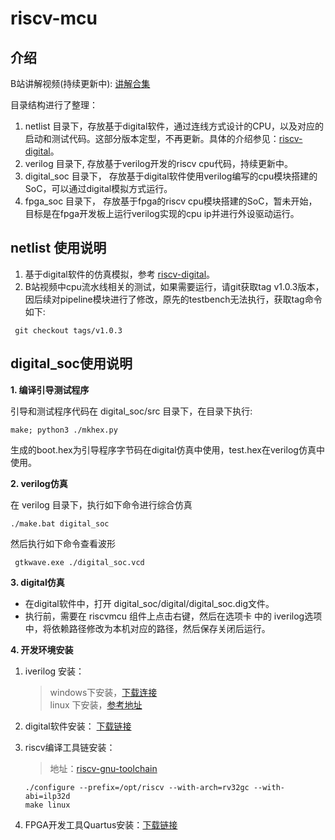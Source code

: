 # riscv-mcu

## 介绍

B站讲解视频(持续更新中): [讲解合集](https://space.bilibili.com/505193782/channel/collectiondetail?sid=3829887) 

目录结构进行了整理：
1. netlist 目录下，存放基于digital软件，通过连线方式设计的CPU，以及对应的启动和测试代码。这部分版本定型，不再更新。具体的介绍参见：[riscv-digital](doc/netlist_zh.md)。
2. verilog 目录下, 存放基于verilog开发的riscv cpu代码，持续更新中。
3. digital_soc 目录下， 存放基于digital软件使用verilog编写的cpu模块搭建的SoC，可以通过digital模拟方式运行。
4. fpga_soc 目录下， 存放基于fpga的riscv cpu模块搭建的SoC，暂未开始，目标是在fpga开发板上运行verilog实现的cpu ip并进行外设驱动运行。

## netlist 使用说明

1. 基于digital软件的仿真模拟，参考 [riscv-digital](doc/netlist_zh.md)。
2. B站视频中cpu流水线相关的测试，如果需要运行，请git获取tag v1.0.3版本，因后续对pipeline模块进行了修改，原先的testbench无法执行，获取tag命令如下:
```shell
 git checkout tags/v1.0.3
```

## digital_soc使用说明

**1. 编译引导测试程序**

引导和测试程序代码在 digital_soc/src 目录下，在目录下执行:
```shell
make; python3 ./mkhex.py
```
生成的boot.hex为引导程序字节码在digital仿真中使用，test.hex在verilog仿真中使用。


**2. verilog仿真**

在 verilog 目录下，执行如下命令进行综合仿真
```shell
./make.bat digital_soc 
```
然后执行如下命令查看波形
```shell
 gtkwave.exe ./digital_soc.vcd 
 ```


**3. digital仿真**

* 在digital软件中，打开 digital_soc/digital/digital_soc.dig文件。 
* 执行前，需要在 riscvmcu 组件上点击右键，然后在选项卡 中的 iverilog选项中，将依赖路径修改为本机对应的路径，然后保存关闭后运行。


**4. 开发环境安装**

  1. iverilog 安装：
     >windows下安装，[下载连接](http://bleyer.org/icarus/)  
     linux 下安装，[参考地址](https://steveicarus.github.io/iverilog/usage/installation.html)

  2. digital软件安装： [下载链接](https://github.com/hneemann/Digital)

  3. riscv编译工具链安装：
     >地址：[riscv-gnu-toolchain](https://gitee.com/riscv-mcu/riscv-gnu-toolchain)

        ```
        ./configure --prefix=/opt/riscv --with-arch=rv32gc --with-abi=ilp32d   
        make linux
        ```

  4. FPGA开发工具Quartus安装：[下载链接](https://www.intel.com/content/www/us/en/software-kit/825278/intel-quartus-prime-lite-edition-design-software-version-23-1-1-for-windows.html)